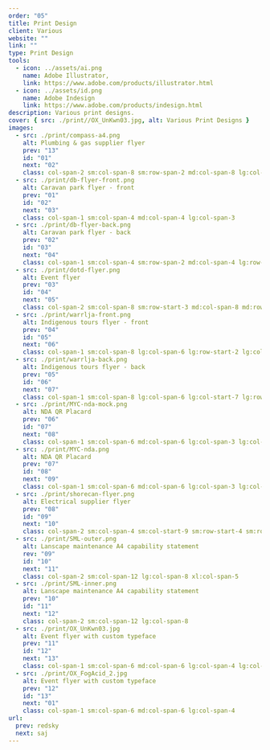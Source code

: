 ```yaml
---
order: "05"
title: Print Design
client: Various
website: ""
link: ""
type: Print Design
tools:
  - icon: ../assets/ai.png
    name: Adobe Illustrator,
    link: https://www.adobe.com/products/illustrator.html
  - icon: ../assets/id.png
    name: Adobe Indesign
    link: https://www.adobe.com/products/indesign.html
description: Various print designs.
cover: { src: ./print//OX_UnKwn03.jpg, alt: Various Print Designs }
images:
  - src: ./print/compass-a4.png
    alt: Plumbing & gas supplier flyer
    prev: "13"
    id: "01"
    next: "02"
    class: col-span-2 sm:col-span-8 sm:row-span-2 md:col-span-8 lg:col-span-6 lg:mt-auto
  - src: ./print/db-flyer-front.png
    alt: Caravan park flyer - front
    prev: "01"
    id: "02"
    next: "03"
    class: col-span-1 sm:col-span-4 md:col-span-4 lg:col-span-3
  - src: ./print/db-flyer-back.png
    alt: Caravan park flyer - back
    prev: "02"
    id: "03"
    next: "04"
    class: col-span-1 sm:col-span-4 sm:row-span-2 md:col-span-4 lg:row-span-1 lg:col-span-3
  - src: ./print/dotd-flyer.png
    alt: Event flyer
    prev: "03"
    id: "04"
    next: "05"
    class: col-span-2 sm:col-span-8 sm:row-start-3 md:col-span-8 md:row-start-3 lg:col-span-6 lg:row-span-2
  - src: ./print/warrlja-front.png
    alt: Indigenous tours flyer - front
    prev: "04"
    id: "05"
    next: "06"
    class: col-span-1 sm:col-span-8 lg:col-span-6 lg:row-start-2 lg:col-start-7
  - src: ./print/warrlja-back.png
    alt: Indigenous tours flyer - back
    prev: "05"
    id: "06"
    next: "07"
    class: col-span-1 sm:col-span-8 lg:col-span-6 lg:col-start-7 lg:row-start-3
  - src: ./print/MYC-nda-mock.png
    alt: NDA QR Placard
    prev: "06"
    id: "07"
    next: "08"
    class: col-span-1 sm:col-span-6 md:col-span-6 lg:col-span-3 lg:col-start-7
  - src: ./print/MYC-nda.png
    alt: NDA QR Placard
    prev: "07"
    id: "08"
    next: "09"
    class: col-span-1 sm:col-span-6 md:col-span-6 lg:col-span-3 lg:col-start-10
  - src: ./print/shorecan-flyer.png
    alt: Electrical supplier flyer
    prev: "08"
    id: "09"
    next: "10"
    class: col-span-2 sm:col-span-4 sm:col-start-9 sm:row-start-4 sm:row-span-2 sm:mt-auto lg:col-span-4 lg:row-start-5 lg:col-start-1 lg:row-span-2 lg:mb-auto
  - src: ./print/SML-outer.png
    alt: Lanscape maintenance A4 capability statement
    rev: "09"
    id: "10"
    next: "11"
    class: col-span-2 sm:col-span-12 lg:col-span-8 xl:col-span-5
  - src: ./print/SML-inner.png
    alt: Lanscape maintenance A4 capability statement
    prev: "10"
    id: "11"
    next: "12"
    class: col-span-2 sm:col-span-12 lg:col-span-8
  - src: ./print/OX_UnKwn03.jpg
    alt: Event flyer with custom typeface
    prev: "11"
    id: "12"
    next: "13"
    class: col-span-1 sm:col-span-6 md:col-span-6 lg:col-span-4 lg:col-start-5
  - src: ./print/OX_FogAcid_2.jpg
    alt: Event flyer with custom typeface
    prev: "12"
    id: "13"
    next: "01"
    class: col-span-1 sm:col-span-6 md:col-span-6 lg:col-span-4
url:
  prev: redsky
  next: saj
---
```


